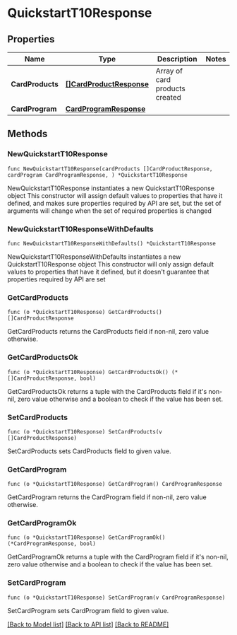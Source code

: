 # QuickstartT10Response

## Properties

Name | Type | Description | Notes
------------ | ------------- | ------------- | -------------
**CardProducts** | [**[]CardProductResponse**](CardProductResponse.md) | Array of card products created | 
**CardProgram** | [**CardProgramResponse**](CardProgramResponse.md) |  | 

## Methods

### NewQuickstartT10Response

`func NewQuickstartT10Response(cardProducts []CardProductResponse, cardProgram CardProgramResponse, ) *QuickstartT10Response`

NewQuickstartT10Response instantiates a new QuickstartT10Response object
This constructor will assign default values to properties that have it defined,
and makes sure properties required by API are set, but the set of arguments
will change when the set of required properties is changed

### NewQuickstartT10ResponseWithDefaults

`func NewQuickstartT10ResponseWithDefaults() *QuickstartT10Response`

NewQuickstartT10ResponseWithDefaults instantiates a new QuickstartT10Response object
This constructor will only assign default values to properties that have it defined,
but it doesn't guarantee that properties required by API are set

### GetCardProducts

`func (o *QuickstartT10Response) GetCardProducts() []CardProductResponse`

GetCardProducts returns the CardProducts field if non-nil, zero value otherwise.

### GetCardProductsOk

`func (o *QuickstartT10Response) GetCardProductsOk() (*[]CardProductResponse, bool)`

GetCardProductsOk returns a tuple with the CardProducts field if it's non-nil, zero value otherwise
and a boolean to check if the value has been set.

### SetCardProducts

`func (o *QuickstartT10Response) SetCardProducts(v []CardProductResponse)`

SetCardProducts sets CardProducts field to given value.


### GetCardProgram

`func (o *QuickstartT10Response) GetCardProgram() CardProgramResponse`

GetCardProgram returns the CardProgram field if non-nil, zero value otherwise.

### GetCardProgramOk

`func (o *QuickstartT10Response) GetCardProgramOk() (*CardProgramResponse, bool)`

GetCardProgramOk returns a tuple with the CardProgram field if it's non-nil, zero value otherwise
and a boolean to check if the value has been set.

### SetCardProgram

`func (o *QuickstartT10Response) SetCardProgram(v CardProgramResponse)`

SetCardProgram sets CardProgram field to given value.



[[Back to Model list]](../../README.md#documentation-for-models) [[Back to API list]](../../README.md#documentation-for-api-endpoints) [[Back to README]](../../README.md)


